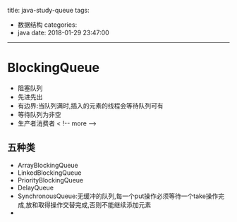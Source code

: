 title: java-study-queue
tags:
  - 数据结构
categories:
  - java
date: 2018-01-29 23:47:00
---
# BlockingQueue
- 阻塞队列
- 先进先出
- 有边界:当队列满时,插入的元素的线程会等待队列可有
- 等待队列为非空
- 生产者消费者
< !-- more -->

## 五种类
- ArrayBlockingQueue
- LinkedBlockingQueue
- PriorityBlockingQueue
- DelayQueue
- SynchronousQueue:无缓冲的队列,每一个put操作必须等待一个take操作完成,放和取得操作交替完成,否则不能继续添加元素
-